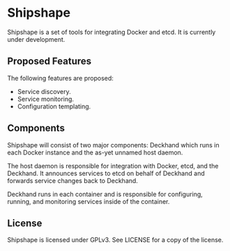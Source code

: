 Shipshape
=========
Shipshape is a set of tools for integrating Docker and etcd. It is currently under development.

Proposed Features
-----------------
The following features are proposed:

- Service discovery.
- Service monitoring.
- Configuration templating.

Components
----------
Shipshape will consist of two major components: Deckhand which runs in each Docker instance and the as-yet unnamed host daemon.

The host daemon is responsible for integration with Docker, etcd, and the Deckhand. It announces services to etcd on behalf of Deckhand and forwards service changes back to Deckhand.

Deckhand runs in each container and is responsible for configuring, running, and monitoring services inside of the container.

License
-------
Shipshape is licensed under GPLv3. See LICENSE for a copy of the license.
